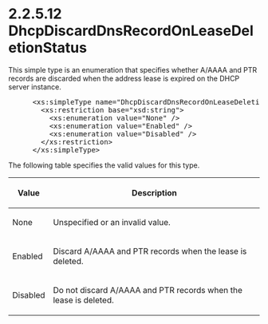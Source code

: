 <html dir="LTR" xmlns:mshelp="http://msdn.microsoft.com/mshelp" xmlns:ddue="http://ddue.schemas.microsoft.com/authoring/2003/5" xmlns:xlink="http://www.w3.org/1999/xlink" xmlns:tool="http://www.microsoft.com/tooltip">
 <body>
 <div id="header">
 <h1 class="heading">2.2.5.12 DhcpDiscardDnsRecordOnLeaseDeletionStatus</h1>
 </div>
 <div id="mainSection">
 <div id="mainBody">
 <div id="allHistory" class="saveHistory"></div>
 <div id="sectionSection0" class="section" name="collapseableSection">
 

<p>This simple type is an enumeration that specifies whether
A/AAAA and PTR records are discarded when the address lease is expired on the
DHCP server instance.</p>

<dl>
<dd>
<div><pre> &lt;xs:simpleType name=&quot;DhcpDiscardDnsRecordOnLeaseDeletionStatus&quot;&gt;
   &lt;xs:restriction base=&quot;xsd:string&quot;&gt;
     &lt;xs:enumeration value=&quot;None&quot; /&gt;
     &lt;xs:enumeration value=&quot;Enabled&quot; /&gt;
     &lt;xs:enumeration value=&quot;Disabled&quot; /&gt;
   &lt;/xs:restriction&gt;
 &lt;/xs:simpleType&gt;
</pre></div>
</dd></dl>

<p>The following table specifies the valid values for this
type.</p>

<table>
 <thead>
 <tr>
 <th>
 <p>Value</p>
 </th>
 <th>
 <p>Description</p>
 </th>
 </tr>
 </thead>
 <tr>
 <td>
 <p>None</p>
 </td>
 <td>
 <p>Unspecified or an invalid value.</p>
 </td>
 </tr>
 <tr>
 <td>
 <p>Enabled</p>
 </td>
 <td>
 <p>Discard A/AAAA and PTR records when the lease is
 deleted.</p>
 </td>
 </tr>
 <tr>
 <td>
 <p>Disabled</p>
 </td>
 <td>
 <p>Do not discard A/AAAA and PTR records when the lease
 is deleted.</p>
 </td>
 </tr>
</table>

<p> </p>


 </div>
 </div>
 </div>
 </body>
</html>